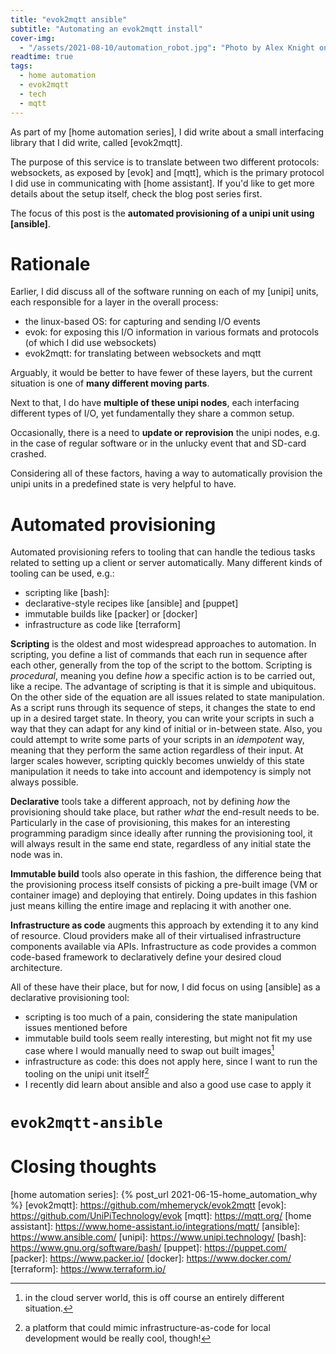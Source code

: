 ```yaml
---
title: "evok2mqtt ansible"
subtitle: "Automating an evok2mqtt install"
cover-img:
  - "/assets/2021-08-10/automation_robot.jpg": "Photo by Alex Knight on Unsplash"
readtime: true
tags:
  - home automation
  - evok2mqtt
  - tech
  - mqtt
---
```


As part of my [home automation series], I did write about a small interfacing library that I did write, called [evok2mqtt].

The purpose of this service is to translate between two different protocols: websockets, as exposed by [evok] and [mqtt], which is the primary protocol I did use in communicating with [home assistant].
If you'd like to get more details about the setup itself, check the blog post series first.

The focus of this post is the **automated provisioning of a unipi unit using [ansible]**.

# Rationale

Earlier, I did discuss all of the software running on each of my [unipi] units, each responsible for a layer in the overall process:

- the linux-based OS: for capturing and sending I/O events
- evok: for exposing this I/O information in various formats and protocols (of which I did use websockets)
- evok2mqtt: for translating between websockets and mqtt

Arguably, it would be better to have fewer of these layers, but the current situation is one of **many different moving parts**.

Next to that, I do have **multiple of these unipi nodes**, each interfacing different types of I/O, yet fundamentally they share a common setup.

Occasionally, there is a need to **update or reprovision** the unipi nodes, e.g. in the case of regular software or in the unlucky event that and SD-card crashed.

Considering all of these factors, having a way to automatically provision the unipi units in a predefined state is very helpful to have.

# Automated provisioning

Automated provisioning refers to tooling that can handle the tedious tasks related to setting up a client or server automatically.
Many different kinds of tooling can be used, e.g.:

- scripting like [bash]:
- declarative-style recipes like [ansible] and [puppet]
- immutable builds like [packer] or [docker]
- infrastructure as code like [terraform]

**Scripting** is the oldest and most widespread approaches to automation.
In scripting, you define a list of commands that each run in sequence after each other, generally from the top of the script to the bottom.
Scripting is _procedural_, meaning you define _how_ a specific action is to be carried out, like a recipe.
The advantage of scripting is that it is simple and ubiquitous.
On the other side of the equation are all issues related to state manipulation.
As a script runs through its sequence of steps, it changes the state to end up in a desired target state.
In theory, you can write your scripts in such a way that they can adapt for any kind of initial or in-between state.
Also, you could attempt to write some parts of your scripts in an _idempotent_ way, meaning that they perform the same action regardless of their input.
At larger scales however, scripting quickly becomes unwieldy of this state manipulation it needs to take into account and idempotency is simply not always possible.

**Declarative** tools take a different approach, not by defining _how_ the provisioning should take place, but rather _what_ the end-result needs to be.
Particularly in the case of provisioning, this makes for an interesting programming paradigm since ideally after running the provisioning tool, it will always result in the same end state, regardless of any initial state the node was in.

**Immutable build** tools also operate in this fashion, the difference being that the provisioning process itself consists of picking a pre-built image (VM or container image) and deploying that entirely.
Doing updates in this fashion just means killing the entire image and replacing it with another one.

**Infrastructure as code** augments this approach by extending it to any kind of resource.
Cloud providers make all of their virtualised infrastructure components available via APIs.
Infrastructure as code provides a common code-based framework to declaratively define your desired cloud architecture.

All of these have their place, but for now, I did focus on using [ansible] as a declarative provisioning tool:

- scripting is too much of a pain, considering the state manipulation issues mentioned before
- immutable build tools seem really interesting, but might not fit my use case where I would manually need to swap out built images[^1]
- infrastructure as code: this does not apply here, since I want to run the tooling on the unipi unit itself[^2]
- I recently did learn about ansible and also a good use case to apply it

# `evok2mqtt-ansible`

# Closing thoughts

[^1]: in the cloud server world, this is off course an entirely different situation.
[^2]: a platform that could mimic infrastructure-as-code for local development would be really cool, though!

[home automation series]: {% post_url 2021-06-15-home_automation_why %}
[evok2mqtt]: https://github.com/mhemeryck/evok2mqtt
[evok]: https://github.com/UniPiTechnology/evok
[mqtt]: https://mqtt.org/
[home assistant]: https://www.home-assistant.io/integrations/mqtt/
[ansible]: https://www.ansible.com/
[unipi]: https://www.unipi.technology/
[bash]: https://www.gnu.org/software/bash/
[puppet]: https://puppet.com/
[packer]: https://www.packer.io/
[docker]: https://www.docker.com/
[terraform]: https://www.terraform.io/
